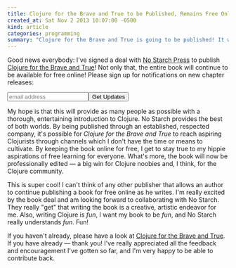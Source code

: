 ```yaml
---
title: Clojure for the Brave and True to be Published, Remains Free Online
created_at: Sat Nov 2 2013 10:07:00 -0500
kind: article
categories: programming
summary: "Clojure for the Brave and True is going to be published! It will remain free online."
---
```


Good news everybody: I've signed a deal with
[No Starch Press](http://www.nostarch.com) to publish
[Clojure for the Brave and True](http://braveclojure.com)! Not only
that, the entire book will continue to be available for free online!
Please sign up for notifications on new chapter releases:

<form action="http://flyingmachinestudios.us1.list-manage.com/subscribe/post?u=60763b0c4890c24bd055f32e6&amp;amp;id=0b40ffd1e1" class="validate" id="mc-embedded-subscribe-form" method="post" name="mc-embedded-subscribe-form" novalidate="" target="_blank">
<input class="email" id="mce-EMAIL" name="EMAIL" placeholder="email address" required="" type="email" value=""><input class="button" id="mc-embedded-subscribe" name="subscribe" type="submit" value="Get Updates">
</form>

My hope is that this will provide as many people as possible with a
thorough, entertaining introduction to Clojure. No Starch provides the
best of both worlds. By being published through an established,
respected company, it's possible for *Clojure for the Brave and True*
to reach aspiring Clojurists through channels which I don't have the
time or means to cultivate. By keeping the book online for free, I
get to stay true to my hippie aspirations of free learning for
everyone. What's more, the book will now be professionally edited
&mdash; a big win for Clojure noobies and, I think, for the Clojure
community.

This is super cool! I can't think of any other publisher that allows
an author to continue publishing a book for free online as he writes.
I'm really excited by the book deal and am looking forward to
collaborating with No Starch. They really "get" that writing the book
is a creative, artistic endeavor for me. Also, writing Clojure is
*fun*, I want my book to be *fun*, and No Starch really understands
*fun*. Fun!

If you haven't already, please have a look at
[Clojure for the Brave and True](http://www.braveclojure.com/). If you
have already &mdash; thank you! I've really appreciated all the
feedback and encouragement I've gotten so far, and I'm very happy to
be able to contribute back.
